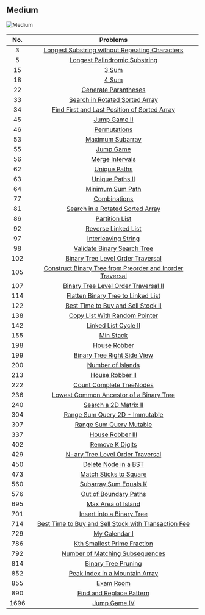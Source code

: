 ## Medium

![Medium](https://www.careerizma.com/wp-content/uploads/problem-solving-techniques.jpg "Medium")

|No. | Problems|
|:---:|:----:|
|3|[Longest Substring without Repeating Characters][3]|
|5|[Longest Palindromic Substring][5]|
|15|[3 Sum][15]|
|18|[4 Sum][18]|
|22|[Generate Parantheses][22]|
|33|[Search in Rotated Sorted Array][33]|
|34|[Find First and Last Position of Sorted Array][34]|
|45|[Jump Game II][45]|
|46|[Permutations][46]|
|53|[Maximum Subarray][53]|
|55|[Jump Game][55]|
|56|[Merge Intervals][56]|
|62|[Unique Paths][62]|
|63|[Unique Paths II][63]|
|64|[Minimum Sum Path][64]|
|77|[Combinations][77]|
|81|[Search in a Rotated Sorted Array][81]|
|86|[Partition List][86]|
|92|[Reverse Linked List][92]|
|97|[Interleaving String][97]|
|98|[Validate Binary Search Tree][98]|
|102|[Binary Tree Level Order Traversal][102]|
|105|[Construct Binary Tree from Preorder and Inorder Traversal][105]|
|107|[Binary Tree Level Order Traversal II][107]|
|114|[Flatten Binary Tree to Linked List][114]|
|122|[Best Time to Buy and Sell Stock II][122]|
|138|[Copy List With Random Pointer][138]|
|142|[Linked List Cycle II][142]|
|155|[Min Stack][155]|
|198|[House Robber][198]|
|199|[Binary Tree Right Side View][199]|
|200|[Number of Islands][200]|
|213|[House Robber II][213]|
|222|[Count Complete TreeNodes][222]|
|236|[Lowest Common Ancestor of a Binary Tree][236]|
|240|[Search a 2D Matrix II][240]|
|304|[Range Sum Query 2D - Immutable][304]|
|307|[Range Sum Query Mutable][307]|
|337|[House Robber III][337]|
|402|[Remove K Digits][402]|
|429|[N-ary Tree Level Order Traversal][429]|
|450|[Delete Node in a BST][450]|
|473|[Match Sticks to Square][473]|
|560|[Subarray Sum Equals K][560]|
|576|[Out of Boundary Paths][576]|
|695|[Max Area of Island][695]|
|701|[Insert into a Binary Tree][701]|
|714|[Best Time to Buy and Sell Stock with Transaction Fee][714]|
|729|[My Calendar I][729]|
|786|[Kth Smallest Prime Fraction][786]|
|792|[Number of Matching Subsequences][792]|
|814|[Binary Tree Pruning][814]|
|852|[Peak Index in a Mountain Array][852]|
|855|[Exam Room][855]|
|890|[Find and Replace Pattern][890]|
|1696|[Jump Game IV][1696]|

[3]:https://github.com/KaidenHsu/LeetCode/blob/main/2.Medium/0003.LongestSubstringWithoutRepeatingCharacters.cpp
[5]:https://github.com/KaidenHsu/LeetCode/blob/main/2.Medium/0005.LongestPalindromicSubstring.cpp
[15]:https://github.com/KaidenHsu/LeetCode/blob/main/2.Medium/0015.3Sum.cpp
[22]:https://github.com/KaidenHsu/LeetCode/blob/main/2.Medium/0022.GenerateParantheses.cpp
[18]:https://github.com/KaidenHsu/LeetCode/blob/main/2.Medium/0018.4Sum.cpp
[33]:https://github.com/KaidenHsu/LeetCode/blob/main/2.Medium/0033.SearchInRotatedSortedArray.cpp
[34]:https://github.com/KaidenHsu/LeetCode/blob/main/2.Medium/0034.FindTheFirstAndLastPositionOfElementInSortedArray.cpp
[45]:https://github.com/KaidenHsu/LeetCode/blob/main/2.Medium/0045.JumpGameII.cpp
[46]:https://github.com/KaidenHsu/LeetCode/blob/main/2.Medium/0046.Permutations.cpp
[53]:https://github.com/KaidenHsu/LeetCode/blob/main/2.Medium/0053.MaximumSubarray.cpp
[55]:https://github.com/KaidenHsu/LeetCode/blob/main/2.Medium/0055.JumpGame.cpp
[56]:https://github.com/KaidenHsu/LeetCode/blob/main/2.Medium/0056.MergeIntervals.cpp
[62]:https://github.com/KaidenHsu/LeetCode/blob/main/2.Medium/0062.UniquePaths.cpp
[63]:https://github.com/KaidenHsu/LeetCode/blob/main/2.Medium/0063.UniquePathsII.cpp
[64]:https://github.com/KaidenHsu/LeetCode/blob/main/2.Medium/0064.MinimumPathSum.cpp
[77]:https://github.com/KaidenHsu/LeetCode/blob/main/2.Medium/0077.Combinations.cpp
[81]:https://github.com/KaidenHsu/LeetCode/blob/main/2.Medium/0081.SearchInRotatedSortedArrayII.cpp
[86]:https://github.com/KaidenHsu/LeetCode/blob/main/2.Medium/0086.PartitionList.cpp
[92]:https://github.com/KaidenHsu/LeetCode/blob/main/2.Medium/0092.ReverseLinkedListII.cpp
[97]:https://github.com/KaidenHsu/LeetCode/blob/main/2.Medium/0097.InterleavingString.cpp
[98]:https://github.com/KaidenHsu/LeetCode/blob/main/2.Medium/0098.ValidateBinarySearchTree.cpp
[102]:https://github.com/KaidenHsu/LeetCode/blob/main/2.Medium/0102.BinaryTreeLevelOrderTraversal.cpp
[105]:https://github.com/KaidenHsu/LeetCode/blob/main/2.Medium/0105.ConstructBinaryTreeFromPreorderAndInorderTraversal.cpp
[107]:https://github.com/KaidenHsu/LeetCode/blob/main/2.Medium/0107.BinaryTreeLevelOrderTraversalII.cpp
[114]:https://github.com/KaidenHsu/LeetCode/blob/main/2.Medium/0114.FlattenBinaryTreeToLinkedList.cpp
[122]:https://github.com/KaidenHsu/LeetCode/blob/main/2.Medium/0122.BestTimeToBuyAndSellStockII.cpp
[138]:https://github.com/KaidenHsu/LeetCode/blob/main/2.Medium/0138.CopyListWithRandomPointer.cpp
[142]:https://github.com/KaidenHsu/LeetCode/blob/main/2.Medium/0142.LinkedListCycleII.cpp
[155]:https://github.com/KaidenHsu/LeetCode/blob/main/2.Medium/0155.MinStack.cpp
[198]:https://github.com/KaidenHsu/LeetCode/blob/main/2.Medium/0198.HouseRobber.cpp
[199]:https://github.com/KaidenHsu/LeetCode/blob/main/2.Medium/0199.BinaryTreeRightSideView.cpp
[200]:https://github.com/KaidenHsu/LeetCode/blob/main/2.Medium/0200.NumberOfIslands.cpp
[213]:https://github.com/KaidenHsu/LeetCode/blob/main/2.Medium/0213.HouseRobberII.cpp
[222]:https://github.com/KaidenHsu/LeetCode/blob/main/2.Medium/0222.CountCompleteTreeNodes.cpp
[236]:https://github.com/KaidenHsu/LeetCode/blob/main/2.Medium/0236.LowestCommonAncestorOfABinaryTree.cpp
[240]:https://github.com/KaidenHsu/LeetCode/blob/main/2.Medium/0240.SearchA2DMatrixII.cpp
[304]:https://github.com/KaidenHsu/LeetCode/blob/main/2.Medium/0304.RangeSumQuery2DImmutable.cpp
[307]:https://github.com/KaidenHsu/LeetCode/blob/main/2.Medium/0307.RangeSumQueryMutable.cpp
[337]:https://github.com/KaidenHsu/LeetCode/blob/main/2.Medium/0337.HouseRobberIII.cpp
[402]:https://github.com/KaidenHsu/LeetCode/blob/main/2.Medium/0402.RemoveKDigits.cpp
[429]:https://github.com/KaidenHsu/LeetCode/blob/main/2.Medium/0429.N-aryTreeLevelOrderTraversal.cpp
[450]:https://github.com/KaidenHsu/LeetCode/blob/main/2.Medium/0450.DeleteNodeInABST.cpp
[473]:https://github.com/KaidenHsu/LeetCode/blob/main/2.Medium/0473.MatchSticksToSquare.cpp
[560]:https://github.com/KaidenHsu/LeetCode/blob/main/2.Medium/0560.SubarraySumEqualsK.cpp
[576]:https://github.com/KaidenHsu/LeetCode/blob/main/2.Medium/0576.OutOfBoundaryPaths.cpp
[695]:https://github.com/KaidenHsu/LeetCode/blob/main/2.Medium/0695.MaxAreaOfIsland.cpp
[701]:https://github.com/KaidenHsu/LeetCode/blob/main/2.Medium/0701.InsertIntoABinarySearchTree.cpp
[714]:https://github.com/KaidenHsu/LeetCode/blob/main/2.Medium/0714.BestTimeToBuyAndSellStockWithTransactionFee.cpp
[729]:https://github.com/KaidenHsu/LeetCode/blob/main/2.Medium/0729.MyCalendarI.cpp
[786]:https://github.com/KaidenHsu/LeetCode/blob/main/2.Medium/0786.KthSmallestPrimeFraction.cpp
[792]:https://github.com/KaidenHsu/LeetCode/blob/main/2.Medium/0792.NumberOfMatchingSubsequences.cpp
[814]:https://github.com/KaidenHsu/LeetCode/blob/main/2.Medium/0814.BinaryTreePruning.cpp
[852]:https://github.com/KaidenHsu/LeetCode/blob/main/2.Medium/0852.PeakIndexInAMountain.cpp
[855]:https://github.com/KaidenHsu/LeetCode/blob/main/2.Medium/0855.ExamRoom.cpp
[890]:https://github.com/KaidenHsu/LeetCode/blob/main/2.Medium/0890.FindAndReplacePattern.cpp
[1696]:https://github.com/KaidenHsu/LeetCode/blob/main/2.Medium/1696.JumpGameVI.cpp